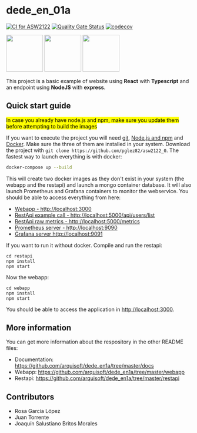 # dede_en_01a

[![CI for ASW2122](https://github.com/Arquisoft/dede_en_01a/actions/workflows/asw2122.yml/badge.svg)](https://github.com/Arquisoft/dede_en_01a/actions/workflows/asw2122.yml)
[![Quality Gate Status](https://sonarcloud.io/api/project_badges/measure?project=Arquisoft_dede_en_01a&metric=alert_status)](https://sonarcloud.io/summary/new_code?id=Arquisoft_dede_en_01a)
[![codecov](https://codecov.io/gh/Arquisoft/dede_en_01a/branch/master/graph/badge.svg?token=B6G6RyRlqa)](https://codecov.io/gh/Arquisoft/dede_en_01a)

<p float="left">
<img src="https://blog.wildix.com/wp-content/uploads/2020/06/react-logo.jpg" height="100">
<img src="https://miro.medium.com/max/1200/0*RbmfNyhuBb8G3LWh.png" height="100">
<img src="https://miro.medium.com/max/365/1*Jr3NFSKTfQWRUyjblBSKeg.png" height="100">
</p>


This project is a basic example of website using **React** with **Typescript** and an endpoint using **NodeJS** with **express**.

## Quick start guide
<mark>In case you already have node.js and npm, make sure you update them before attempting to build the images</mark>

If you want to execute the project you will need [git](https://git-scm.com/downloads), [Node.js and npm](https://www.npmjs.com/get-npm) and [Docker](https://docs.docker.com/get-docker/). Make sure the three of them are installed in your system. Download the project with `git clone https://github.com/pglez82/asw2122_0`. The fastest way to launch everything is with docker:
```bash
docker-compose up --build
```
This will create two docker images as they don't exist in your system (the webapp and the restapi) and launch a mongo container database. It will also launch Prometheus and Grafana containers to monitor the webservice. You should be able to access everything from here:
 - [Webapp - http://localhost:3000](http://localhost:3000)
 - [RestApi example call - http://localhost:5000/api/users/list](http://localhost:5000/api/users/list)
 - [RestApi raw metrics - http://localhost:5000/metrics](http://localhost:5000/metrics)
 - [Prometheus server - http://localhost:9090](http://localhost:9090)
 - [Grafana server http://localhost:9091](http://localhost:9091)
 
If you want to run it without docker. Compile and run the restapi:
```shell
cd restapi
npm install
npm start
```

Now the webapp:

```shell
cd webapp
npm install
npm start
```

You should be able to access the application in [http://localhost:3000](http://localhost:3000).

## More information
You can get more information about the respository in the other README files:
- Documentation: https://github.com/arquisoft/dede_en1a/tree/master/docs
- Webapp: https://github.com/arquisoft/dede_en1a/tree/master/webapp
- Restapi: https://github.com/arquisoft/dede_en1a/tree/master/restapi

## Contributors
- Rosa García López
- Juan Torrente
- Joaquín Salustiano Britos Morales
